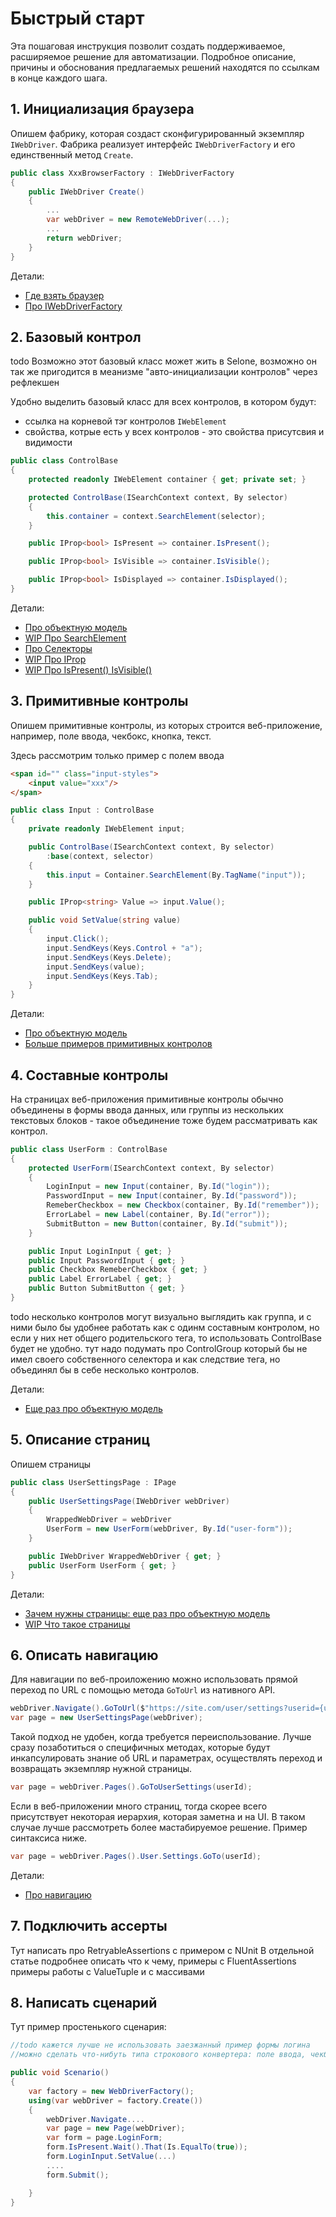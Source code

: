 # Быстрый старт
Эта пошаговая инструкция позволит создать поддерживаемое, расширяемое решение для автоматизации. Подробное описание, причины и обоснования предлагаемых решений находятся по ссылкам в конце каждого шага.

## 1. Инициализация браузера
Опишем фабрику, которая создаст сконфигурированный экземпляр `IWebDriver`. Фабрика реализует интерфейс `IWebDriverFactory` и его единственный метод `Create`. 

```csharp
public class XxxBrowserFactory : IWebDriverFactory
{
    public IWebDriver Create()
    {
        ...
        var webDriver = new RemoteWebDriver(...);
        ...
        return webDriver;
    }
}
```
Детали:
 - [Где взять браузер](Browser/BrowserSource.md)
 - [Про IWebDriverFactory](Browser/BrowserReuse.md)

## 2. Базовый контрол
todo Возможно этот базовый класс может жить в Selone, возможно он так же пригодится в меанизме "авто-инициализации контролов" через рефлекшен

Удобно выделить базовый класс для всех контролов, в котором будут:
- ссылка на корневой тэг контролов `IWebElement`
- свойства, котрые есть у всех контролов - это свойства присутсвия и видимости

```csharp
public class ControlBase
{
    protected readonly IWebElement container { get; private set; }

    protected ControlBase(ISearchContext context, By selector)
    {
        this.container = context.SearchElement(selector);
    }

    public IProp<bool> IsPresent => container.IsPresent();

    public IProp<bool> IsVisible => container.IsVisible();

    public IProp<bool> IsDisplayed => container.IsDisplayed();
}
```
Детали:
 - [Про объектную модель](Control/ObjectModel.md)
 - [WIP Про SearchElement](Element/Search.md)
 - [Про Селекторы](Selector/Selectors.md)
 - [WIP Про IProp<T>](todo)
 - [WIP Про IsPresent() IsVisible()](todo)

## 3. Примитивные контролы
Опишем примитивные контролы, из которых строится веб-приложение, например, поле ввода, чекбокс, кнопка, текст.

Здесь рассмотрим только пример с полем ввода 
```html
<span id="" class="input-styles">
    <input value="xxx"/>
</span>
```
```csharp
public class Input : ControlBase
{
    private readonly IWebElement input;

    public ControlBase(ISearchContext context, By selector)
        :base(context, selector)
    {
        this.input = Container.SearchElement(By.TagName("input"));
    }

    public IProp<string> Value => input.Value();

    public void SetValue(string value)
    {
        input.Click();
        input.SendKeys(Keys.Control + "a");
        input.SendKeys(Keys.Delete);
        input.SendKeys(value);
        input.SendKeys(Keys.Tab);
    }
}
```
Детали:
 - [Про объектную модель](Control/ObjectModel.md)
 - [Больше примеров примитивных контролов](Control/Primitive.md)

## 4. Составные контролы
На страницах веб-приложения примитивные контролы обычно объединены в формы ввода данных, или группы из нескольких текстовых блоков - такое объединение тоже будем рассматривать как контрол.

```csharp
public class UserForm : ControlBase
{
    protected UserForm(ISearchContext context, By selector)
    {
        LoginInput = new Input(container, By.Id("login"));
        PasswordInput = new Input(container, By.Id("password"));
        RemeberCheckbox = new Checkbox(container, By.Id("remember"));
        ErrorLabel = new Label(container, By.Id("error"));
        SubmitButton = new Button(container, By.Id("submit"));
    }

    public Input LoginInput { get; }
    public Input PasswordInput { get; }
    public Checkbox RemeberCheckbox { get; }
    public Label ErrorLabel { get; }
    public Button SubmitButton { get; }
}
```

todo несколько контролов могут визуально выглядить как группа, и с ними было бы удобнее работать как с одинм составным контролом, но если у них нет общего родительского тега, то использовать ControlBase будет не удобно. тут надо подумать про ControlGroup который бы не имел своего собственного селектора и как следствие тега, но объединял бы в себе несколько контролов.

Детали:
 - [Еще раз про объектную модель](Control/ObjectModel.md)

## 5. Описание страниц
Опишем страницы

```csharp
public class UserSettingsPage : IPage
{
    public UserSettingsPage(IWebDriver webDriver)
    {
        WrappedWebDriver = webDriver
        UserForm = new UserForm(webDriver, By.Id("user-form"));
    }

    public IWebDriver WrappedWebDriver { get; }
    public UserForm UserForm { get; }
}
```
Детали:
 - [Зачем нужны страницы: еще раз про объектную модель](Control/ObjectModel.md)
 - [WIP Что такое страницы](Navigation/Page.md)

## 6. Описать навигацию
Для навигации по веб-проиложению можно использовать прямой переход по URL с помощью метода `GoToUrl` из нативного API.

```csharp
webDriver.Navigate().GoToUrl($"https://site.com/user/settings?userid={userId}");
var page = new UserSettingsPage(webDriver);
```

Такой подход не удобен, когда требуется переиспользование. Лучше сразу позаботиться о специфичных методах, которые будут инкапсулировать знание об URL и параметрах, осуществлять переход и возвращать экземпляр нужной страницы.

```csharp
var page = webDriver.Pages().GoToUserSettings(userId);
```

Если в веб-приложении много страниц, тогда скорее всего присутствует некоторая иерархия, которая заметна и на UI. В таком случае лучше рассмотреть более мастабируемое решение. Пример синтаксиса ниже.

```csharp
var page = webDriver.Pages().User.Settings.GoTo(userId);
```

Детали:
 - [Про навигацию](Navigation/Navigation.md)


## 7. Подключить ассерты

Тут написать про RetryableAssertions с примером с NUnit
В отдельной статье подробнее описать что к чему, примеры с FluentAssertions
примеры работы с ValueTuple и с массивами

## 8. Написать сценарий

Тут пример простенького сценария:

```csharp
//todo кажется лучше не использовать заезжанный пример формы логина
//можно сделать что-нибуть типа строкового конвертера: поле ввода, чекбокс, кнопка convert и результат 

public void Scenario()
{
    var factory = new WebDriverFactory();
    using(var webDriver = factory.Create())
    {
        webDriver.Navigate....
        var page = new Page(webDriver);
        var form = page.LoginForm;
        form.IsPresent.Wait().That(Is.EqualTo(true));
        form.LoginInput.SetValue(...)
        ....
        form.Submit();

    }
}
